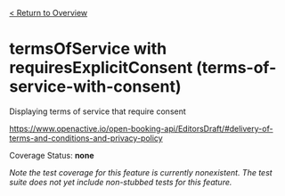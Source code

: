 [< Return to Overview](../../README.md)
# termsOfService with requiresExplicitConsent (terms-of-service-with-consent)

Displaying terms of service that require consent


https://www.openactive.io/open-booking-api/EditorsDraft/#delivery-of-terms-and-conditions-and-privacy-policy

Coverage Status: **none**



*Note the test coverage for this feature is currently nonexistent. The test suite does not yet include non-stubbed tests for this feature.*



